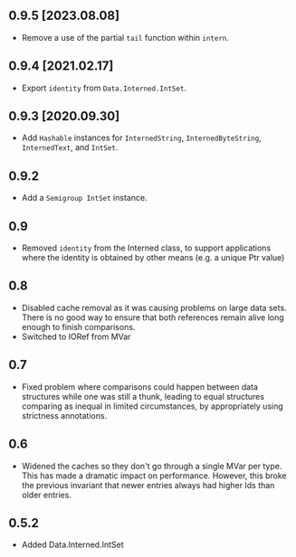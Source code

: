 0.9.5 [2023.08.08]
------------------
* Remove a use of the partial `tail` function within `intern`.

0.9.4 [2021.02.17]
------------------
* Export `identity` from `Data.Interned.IntSet`.

0.9.3 [2020.09.30]
------------------
* Add `Hashable` instances for `InternedString`, `InternedByteString`,
  `InternedText`, and `IntSet`.

0.9.2
-----
* Add a `Semigroup IntSet` instance.

0.9
---
* Removed `identity` from the Interned class, to support applications where the identity is obtained by other means (e.g. a unique Ptr value)

0.8
---
* Disabled cache removal as it was causing problems on large data sets. There is no good way to ensure that both references remain alive long enough to finish comparisons.
* Switched to IORef from MVar

0.7
---
* Fixed problem where comparisons could happen between data structures while one was still a thunk, leading to equal structures comparing as inequal in limited circumstances, by appropriately using strictness annotations.

0.6
---
* Widened the caches so they don't go through a single MVar per type. This has made a dramatic impact on performance. However, this broke the previous invariant that newer entries always had higher Ids than older entries.

0.5.2
-----
* Added Data.Interned.IntSet
